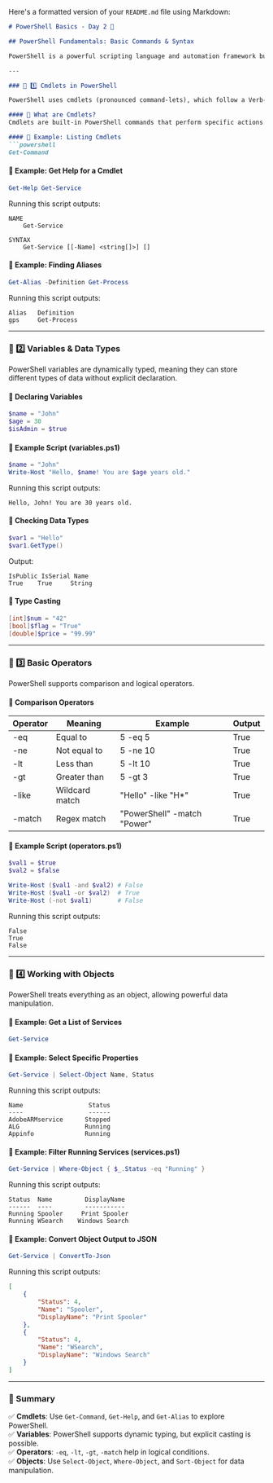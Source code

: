 Here's a formatted version of your `README.md` file using Markdown:

```markdown
# PowerShell Basics - Day 2 🚀

## PowerShell Fundamentals: Basic Commands & Syntax

PowerShell is a powerful scripting language and automation framework built on .NET. This guide covers basic commands, syntax, and best practices to help you get started.

---

### 📌 1️⃣ Cmdlets in PowerShell

PowerShell uses cmdlets (pronounced command-lets), which follow a Verb-Noun naming convention.

#### 🔹 What are Cmdlets?
Cmdlets are built-in PowerShell commands that perform specific actions. Use `Get-Command` to list all available cmdlets.

#### 🔹 Example: Listing Cmdlets
```powershell
Get-Command
```

#### 🔹 Example: Get Help for a Cmdlet
```powershell
Get-Help Get-Service
```
Running this script outputs:
```
NAME
    Get-Service

SYNTAX
    Get-Service [[-Name] <string[]>] []
```

#### 🔹 Example: Finding Aliases
```powershell
Get-Alias -Definition Get-Process
```
Running this script outputs:
```
Alias   Definition
gps     Get-Process
```

---

### 📌 2️⃣ Variables & Data Types

PowerShell variables are dynamically typed, meaning they can store different types of data without explicit declaration.

#### 🔹 Declaring Variables
```powershell
$name = "John"
$age = 30
$isAdmin = $true
```

#### 🔹 Example Script (variables.ps1)
```powershell
$name = "John"
Write-Host "Hello, $name! You are $age years old."
```
Running this script outputs:
```
Hello, John! You are 30 years old.
```

#### 🔹 Checking Data Types
```powershell
$var1 = "Hello"
$var1.GetType()
```
Output:
```
IsPublic IsSerial Name
True    True     String
```

#### 🔹 Type Casting
```powershell
[int]$num = "42"
[bool]$flag = "True"
[double]$price = "99.99"
```

---

### 📌 3️⃣ Basic Operators

PowerShell supports comparison and logical operators.

#### 🔹 Comparison Operators
| Operator | Meaning           | Example         | Output |
|----------|-------------------|------------------|--------|
| -eq      | Equal to          | 5 -eq 5          | True   |
| -ne      | Not equal to      | 5 -ne 10         | True   |
| -lt      | Less than         | 5 -lt 10         | True   |
| -gt      | Greater than      | 5 -gt 3          | True   |
| -like    | Wildcard match    | "Hello" -like "H*" | True   |
| -match   | Regex match       | "PowerShell" -match "Power" | True   |

#### 🔹 Example Script (operators.ps1)
```powershell
$val1 = $true
$val2 = $false

Write-Host ($val1 -and $val2) # False
Write-Host ($val1 -or $val2)  # True
Write-Host (-not $val1)       # False
```
Running this script outputs:
```
False
True
False
```

---

### 📌 4️⃣ Working with Objects

PowerShell treats everything as an object, allowing powerful data manipulation.

#### 🔹 Example: Get a List of Services
```powershell
Get-Service
```

#### 🔹 Example: Select Specific Properties
```powershell
Get-Service | Select-Object Name, Status
```
Running this script outputs:
```
Name                  Status
----                  ------
AdobeARMservice      Stopped
ALG                  Running
Appinfo              Running
```

#### 🔹 Example: Filter Running Services (services.ps1)
```powershell
Get-Service | Where-Object { $_.Status -eq "Running" }
```
Running this script outputs:
```
Status  Name         DisplayName
------  ----         -----------
Running Spooler     Print Spooler
Running WSearch    Windows Search
```

#### 🔹 Example: Convert Object Output to JSON
```powershell
Get-Service | ConvertTo-Json
```
Running this script outputs:
```json
[
    {
        "Status": 4,
        "Name": "Spooler",
        "DisplayName": "Print Spooler"
    },
    {
        "Status": 4,
        "Name": "WSearch",
        "DisplayName": "Windows Search"
    }
]
```

---

### 🎯 Summary

✅ **Cmdlets**: Use `Get-Command`, `Get-Help`, and `Get-Alias` to explore PowerShell.  
✅ **Variables**: PowerShell supports dynamic typing, but explicit casting is possible.  
✅ **Operators**: `-eq`, `-lt`, `-gt`, `-match` help in logical conditions.  
✅ **Objects**: Use `Select-Object`, `Where-Object`, and `Sort-Object` for data manipulation.
```
